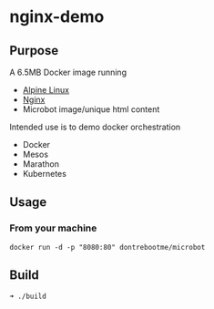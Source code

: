 nginx-demo
======================

## Purpose
A 6.5MB Docker image running
- [Alpine Linux](https://github.com/gliderlabs/docker-alpine)
- [Nginx](http://nginx.org/)
- Microbot image/unique html content

Intended use is to demo docker orchestration
- Docker
- Mesos
- Marathon
- Kubernetes

## Usage
### From your machine
```
docker run -d -p "8080:80" dontrebootme/microbot
```

## Build
```
➜ ./build
```
